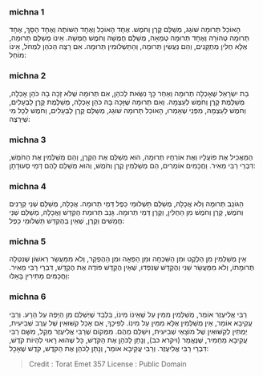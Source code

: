 
### michna 1
הָאוֹכֵל תְּרוּמָה שׁוֹגֵג, מְשַׁלֵּם קֶרֶן וְחֹמֶשׁ. אֶחָד הָאוֹכֵל וְאֶחָד הַשּׁוֹתֶה וְאֶחָד הַסָּךְ, אֶחָד תְּרוּמָה טְהוֹרָה וְאֶחָד תְּרוּמָה טְמֵאָה, מְשַׁלֵּם חֻמְשָׁהּ וְחֹמֶשׁ חֻמְשָׁהּ. אֵינוֹ מְשַׁלֵּם תְּרוּמָה, אֶלָּא חֻלִּין מְתֻקָּנִים, וְהֵם נַעֲשִׂין תְּרוּמָה, וְהַתַּשְׁלוּמִין תְּרוּמָה. אִם רָצָה הַכֹּהֵן לִמְחֹל, אֵינוֹ מוֹחֵל:

### michna 2
בַּת יִשְׂרָאֵל שֶׁאָכְלָה תְרוּמָה וְאַחַר כָּךְ נִשֵּׂאת לְכֹהֵן, אִם תְּרוּמָה שֶׁלֹּא זָכָה בָהּ כֹּהֵן אָכְלָה, מְשַׁלֶּמֶת קֶרֶן וְחֹמֶשׁ לְעַצְמָהּ. וְאִם תְּרוּמָה שֶׁזָּכָה בָהּ כֹּהֵן אָכְלָה, מְשַׁלֶּמֶת קֶרֶן לַבְּעָלִים, וְחֹמֶשׁ לְעַצְמָהּ, מִפְּנֵי שֶׁאָמְרוּ, הָאוֹכֵל תְּרוּמָה שׁוֹגֵג, מְשַׁלֵּם קֶרֶן לַבְּעָלִים, וְחֹמֶשׁ לְכָל מִי שֶׁיִּרְצֶה:

### michna 3
הַמַּאֲכִיל אֶת פּוֹעֲלָיו וְאֶת אוֹרְחָיו תְּרוּמָה, הוּא מְשַׁלֵּם אֶת הַקֶּרֶן, וְהֵם מְשַׁלְּמִין אֶת הַחֹמֶשׁ, דִּבְרֵי רַבִּי מֵאִיר. וַחֲכָמִים אוֹמְרִים, הֵם מְשַׁלְּמִין קֶרֶן וְחֹמֶשׁ, וְהוּא מְשַׁלֵּם לָהֶם דְּמֵי סְעוּדָתָן:

### michna 4
הַגּוֹנֵב תְּרוּמָה וְלֹא אֲכָלָהּ, מְשַׁלֵּם תַּשְׁלוּמֵי כֵפֶל דְּמֵי תְרוּמָה. אֲכָלָהּ, מְשַׁלֵּם שְׁנֵי קְרָנִים וְחֹמֶשׁ, קֶרֶן וְחֹמֶשׁ מִן הַחֻלִּין, וְקֶרֶן דְּמֵי תְרוּמָה. גָּנַב תְּרוּמַת הֶקְדֵּשׁ וַאֲכָלָהּ, מְשַׁלֵּם שְׁנֵי חֳמָשִׁים וְקֶרֶן, שֶׁאֵין בַּהֶקְדֵּשׁ תַּשְׁלוּמֵי כָפֶל:

### michna 5
אֵין מְשַׁלְּמִין מִן הַלֶּקֶט וּמִן הַשִּׁכְחָה וּמִן הַפֵּאָה וּמִן הַהֶפְקֵר, וְלֹא מִמַּעֲשֵׂר רִאשׁוֹן שֶׁנִּטְּלָה תְּרוּמָתוֹ, וְלֹא מִמַּעֲשֵׂר שֵׁנִי וְהֶקְדֵּשׁ שֶׁנִּפְדּוּ, שֶׁאֵין הֶקְדֵּשׁ פּוֹדֶה אֶת הֶקְדֵּשׁ, דִּבְרֵי רַבִּי מֵאִיר. וַחֲכָמִים מַתִּירִין בָּאֵלּוּ:

### michna 6
רַבִּי אֱלִיעֶזֶר אוֹמֵר, מְשַׁלְּמִין מִמִּין עַל שֶׁאֵינוֹ מִינוֹ, בִּלְבַד שֶׁיְּשַׁלֵּם מִן הַיָּפֶה עַל הָרָע. וְרַבִּי עֲקִיבָא אוֹמֵר, אֵין מְשַׁלְּמִין אֶלָּא מִמִּין עַל מִינוֹ. לְפִיכָךְ, אִם אָכַל קִשּׁוּאִין שֶׁל עֶרֶב שְׁבִיעִית, יַמְתִּין לְקִשּׁוּאִין שֶׁל מוֹצָאֵי שְׁבִיעִית, וִישַׁלֵּם מֵהֶם. מִמְּקוֹם שֶׁרַבִּי אֱלִיעֶזֶר מֵקֵל, מִשָּׁם רַבִּי עֲקִיבָא מַחְמִיר, שֶׁנֶּאֱמַר (ויקרא כב), וְנָתַן לַכֹּהֵן אֶת הַקֹּדֶשׁ, כָּל שֶׁהוּא רָאוּי לִהְיוֹת קֹדֶשׁ, דִּבְרֵי רַבִּי אֱלִיעֶזֶר. וְרַבִּי עֲקִיבָא אוֹמֵר, וְנָתַן לַכֹּהֵן אֶת הַקֹּדֶשׁ, קֹדֶשׁ שֶׁאָכָל:

>Credit : Torat Emet 357
>License : Public Domain 